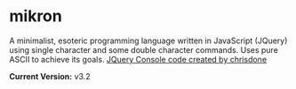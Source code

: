 # mikron
A minimalist, esoteric programming language written in JavaScript (JQuery) using single character and some double character commands.
Uses pure ASCII to achieve its goals.
[JQuery Console code created by chrisdone](https://github.com/chrisdone/jquery-console)

**Current Version:** v3.2

